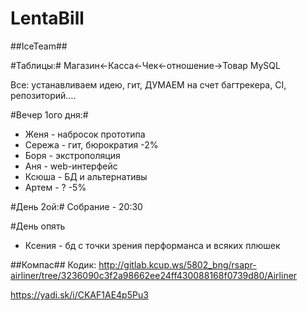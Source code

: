 # LentaBill

##IceTeam##

#Таблицы:#
Магазин<-Касса<-Чек<-отношение->Товар
MySQL

Все: устанавливаем идею, гит, ДУМАЕМ на счет багтрекера, CI, репозиторий….

#Вечер 1ого дня:#
- Женя - набросок прототипа
- Сережа - гит, бюрократия -2%
- Боря - экстрополяция
- Аня - web-интерфейс
- Ксюша - БД и альтернативы
- Артем - ? -5%

#День 2ой:#
Собрание - 20:30

#День опять

- Ксения - бд с точки зрения перформанса и всяких плюшек

##Компас##
Кодик:
http://gitlab.kcup.ws/5802_bng/rsapr-airliner/tree/3236090c3f2a98662ee24ff430088168f0739d80/Airliner

https://yadi.sk/i/CKAF1AE4p5Pu3
